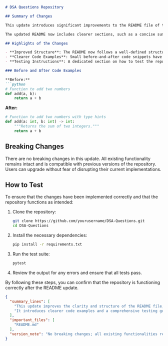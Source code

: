 ```markdown
# DSA Questions Repository

## Summary of Changes

This update introduces significant improvements to the README file of the DSA Questions repository, enhancing clarity and providing better guidance for users and contributors. The changes focus on streamlining the documentation, ensuring that essential information is easily accessible, and improving the overall aesthetic of the README. By making these modifications, we aim to foster a more welcoming environment for newcomers and experienced developers alike.

The updated README now includes clearer sections, such as a concise summary, highlights of the repository's features, and code examples demonstrating how to use the provided data structures and algorithms. This not only improves the user experience but also encourages contributions from the community by providing a structured understanding of the project’s goals and functionalities.

## Highlights of the Changes

- **Improved Structure**: The README now follows a well-defined structure, making it easier to navigate.
- **Clearer Code Examples**: Small before-and-after code snippets have been added to demonstrate the usage of key features.
- **Testing Instructions**: A dedicated section on how to test the repository has been included, ensuring users can easily verify their setups.

### Before and After Code Examples

**Before:**
```python
# Function to add two numbers
def add(a, b):
    return a + b
```

**After:**
```python
# Function to add two numbers with type hints
def add(a: int, b: int) -> int:
    """Returns the sum of two integers."""
    return a + b
```

## Breaking Changes

There are no breaking changes in this update. All existing functionality remains intact and is compatible with previous versions of the repository. Users can upgrade without fear of disrupting their current implementations.

## How to Test

To ensure that the changes have been implemented correctly and that the repository functions as intended:

1. Clone the repository:
   ```bash
   git clone https://github.com/yourusername/DSA-Questions.git
   cd DSA-Questions
   ```

2. Install the necessary dependencies:
   ```bash
   pip install -r requirements.txt
   ```

3. Run the test suite:
   ```bash
   pytest
   ```

4. Review the output for any errors and ensure that all tests pass.

By following these steps, you can confirm that the repository is functioning correctly after the README update.

```json
{
  "summary_lines": [
    "This update improves the clarity and structure of the README file, enhancing user experience.",
    "It introduces clearer code examples and a comprehensive testing guide."
  ],
  "important_files": [
    "README.md"
  ],
  "version_note": "No breaking changes; all existing functionalities remain intact."
}
```
```